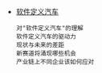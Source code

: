 - [软件定义汽车](https://www2.deloitte.com/cn/zh/pages/consumer-business/articles/software-defined-cars-industrial-revolution-on-the-arrow.html)
  
  ```htmlembedded
  对"软件定义汽车"的理解
  软件定义汽车的驱动力
  现状与未来的差距
  新赛道将涌现哪些机会
  产业链上不同企业该如何应对
  ```